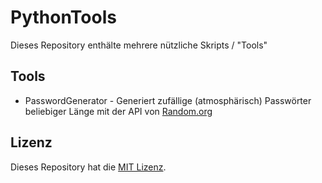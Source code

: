 # PythonTools

Dieses Repository enthälte mehrere nützliche Skripts / "Tools"

## Tools

- PasswordGenerator - Generiert zufällige (atmosphärisch) Passwörter beliebiger Länge mit der API von [Random.org](https://www.random.org/ "Random.org")

## Lizenz

Dieses Repository hat die [MIT Lizenz](https://github.com/Aquitano/PythonTools/blob/main/LICENSE "MIT Lizenz").